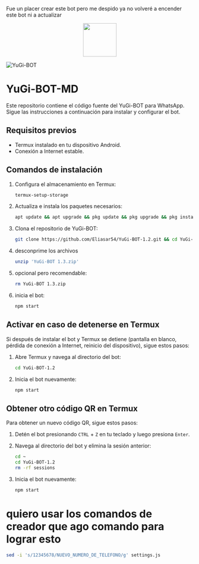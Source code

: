 Fue un placer crear este bot pero me despido ya no volveré a encender este bot ni a actualizar
 
 <p align="center">
  <a href="https://github.com/tu-usuario/tu-repositorio">
    <img src="http://readme-typing-svg.herokuapp.com?font=mono&size=17&duration=4000&color=FF0000&center=false&vCenter=false&lines=YuGi-BOT+🃏;Gracias+por+visitar+este+repositorio.+%F0%9F%8C%B4" height="90px">
  </a>
</p>

![YuGi-BOT](https://github.com/Eliasar54/YuGi-BOT-1.2/blob/main/OIG2.Ash9hOo479aLGCZU2YQR%20(1).jpg)


# YuGi-BOT-MD

Este repositorio contiene el código fuente del YuGi-BOT para WhatsApp. Sigue las instrucciones a continuación para instalar y configurar el bot.

## Requisitos previos

- Termux instalado en tu dispositivo Android.
- Conexión a Internet estable.

## Comandos de instalación

1. Configura el almacenamiento en Termux:
    ```bash
    termux-setup-storage
    ```

2. Actualiza e instala los paquetes necesarios:
    ```bash
    apt update && apt upgrade && pkg update && pkg upgrade && pkg install bash && pkg install libwebp && pkg install git -y && pkg install nodejs -y && pkg install ffmpeg -y && pkg install wget && pkg install imagemagick -y && pkg install yarn
    ```

3. Clona el repositorio de YuGi-BOT:
    ```bash
    git clone https://github.com/Eliasar54/YuGi-BOT-1.2.git && cd YuGi-BOT-1.2 && yarn && npm install
   ```
4. desconprime los archivos
    ```bash
    unzip 'YuGi-BOT 1.3.zip'
    ```
5. opcional pero recomendable:
    ```bash
    rm YuGi-BOT 1.3.zip
    ```
6. inicia el bot:
    ```bash
    npm start
    ```
## Activar en caso de detenerse en Termux

Si después de instalar el bot y Termux se detiene (pantalla en blanco, pérdida de conexión a Internet, reinicio del dispositivo), sigue estos pasos:

1. Abre Termux y navega al directorio del bot:
    ```bash
    cd YuGi-BOT-1.2
    ```

2. Inicia el bot nuevamente:
    ```bash
    npm start
    ```

## Obtener otro código QR en Termux

Para obtener un nuevo código QR, sigue estos pasos:

1. Detén el bot presionando `CTRL` + `Z` en tu teclado y luego presiona `Enter`.
2. Navega al directorio del bot y elimina la sesión anterior:
    ```bash
    cd ~
    cd YuGi-BOT-1.2
    rm -rf sessions
    ```

3. Inicia el bot nuevamente:
    ```sh
    npm start
    ```
# quiero usar los comandos de creador que ago comando para lograr esto
```sh
sed -i 's/12345678/NUEVO_NUMERO_DE_TELEFONO/g' settings.js
```

